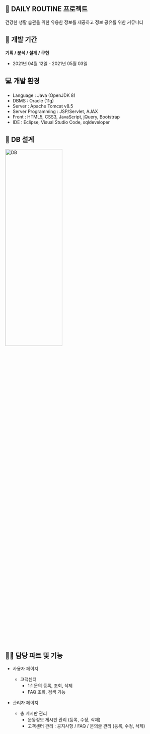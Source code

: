 ## 📌 DAILY ROUTINE 프로젝트

건강한 생활 습관을 위한 유용한 정보를 제공하고 정보 공유를 위한 커뮤니티

  
## 📆 개발 기간
**기획 /  분석 / 설계 / 구현**
* 2021년 04월 12일 - 2021년 05월 03일


## 💻 개발 환경
* Language : Java (OpenJDK 8)
* DBMS : Oracle (11g)
* Server : Apache Tomcat v8.5
* Server Programming : JSP/Servlet, AJAX
* Front : HTML5, CSS3, JavaScript, jQuery, Bootstrap
* IDE : Eclipse, Visual Studio Code, sqldeveloper


## 📂 DB 설계

<img src="https://user-images.githubusercontent.com/77923941/131146605-bf064f3b-6f92-47e9-b80d-e4aae285303d.jpg" width="60%" height="40%" alt="DB"></img>



## 🙋‍♀️ 담당 파트 및 기능
* 사용자 페이지
  * 고객센터
    * 1:1 문의 등록, 조회, 삭제
    * FAQ 조회, 검색 기능
  
* 관리자 페이지 
  * 총 게시판 관리
    * 운동정보 게시판 관리 (등록, 수정, 삭제)
    * 고객센터 관리 : 공지사항 / FAQ / 문의글 관리 (등록, 수정, 삭제)





